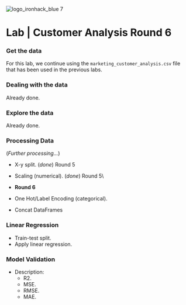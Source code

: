 ![logo_ironhack_blue 7](https://user-images.githubusercontent.com/23629340/40541063-a07a0a8a-601a-11e8-91b5-2f13e4e6b441.png)

# Lab | Customer Analysis Round 6

### Get the data

For this lab, we continue using the `marketing_customer_analysis.csv` file that has been used in the previous labs.

### Dealing with the data

Already done.

### Explore the data

Already done.

### Processing Data

(_Further processing..._)

- X-y split. (_done_) Round 5
- Scaling (numerical). (_done_) Round 5\

- **Round 6**
- One Hot/Label Encoding (categorical).
- Concat DataFrames

### Linear Regression

- Train-test split.
- Apply linear regression.

### Model Validation

- Description:
  - R2.
  - MSE.
  - RMSE.
  - MAE.
